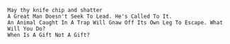     May thy knife chip and shatter
    A Great Man Doesn't Seek To Lead. He's Called To It.
    An Animal Caught In A Trap Will Gnaw Off Its Own Leg To Escape. What Will You Do?
    When Is A Gift Not A Gift?
